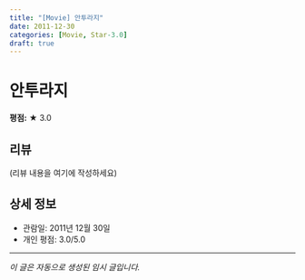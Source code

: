 ```yaml
---
title: "[Movie] 안투라지"
date: 2011-12-30
categories: [Movie, Star-3.0]
draft: true
---
```


# 안투라지

**평점:** ★ 3.0

## 리뷰

(리뷰 내용을 여기에 작성하세요)

## 상세 정보

- 관람일: 2011년 12월 30일
- 개인 평점: 3.0/5.0

---

*이 글은 자동으로 생성된 임시 글입니다.*
